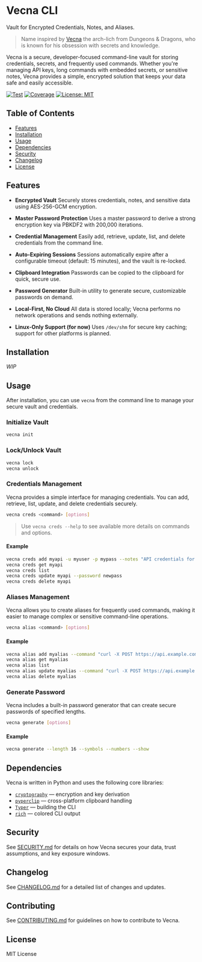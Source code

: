 # Vecna CLI
Vault for Encrypted Credentials, Notes, and Aliases.

> Name inspired by [Vecna](https://forgottenrealms.fandom.com/wiki/Vecna) the arch-lich from Dungeons & Dragons, who is known for his obsession with secrets and knowledge.

Vecna is a secure, developer-focused command-line vault for storing credentials, secrets, and frequently used commands. Whether you're managing API keys, long commands with embedded secrets, or sensitive notes, Vecna provides a simple, encrypted solution that keeps your data safe and easily accessible.

[![Test](https://github.com/thrapai/vecna/actions/workflows/test.yaml/badge.svg)](https://github.com/thrapai/vecna/actions/workflows/test.yaml)
[![Coverage](https://codecov.io/gh/thrapai/vecna/branch/master/graph/badge.svg)](https://codecov.io/gh/thrapai/vecna)
[![License: MIT](https://img.shields.io/badge/license-MIT-blue.svg)](LICENSE)

## Table of Contents

- [Features](#features)
- [Installation](#installation)
- [Usage](#usage)
- [Dependencies](#dependencies)
- [Security](#security)
- [Changelog](#changelog)
- [License](#license)

## Features

- **Encrypted Vault**
  Securely stores credentials, notes, and sensitive data using AES-256-GCM encryption.

- **Master Password Protection**
  Uses a master password to derive a strong encryption key via PBKDF2 with 200,000 iterations.

- **Credential Management**
  Easily add, retrieve, update, list, and delete credentials from the command line.

- **Auto-Expiring Sessions**
  Sessions automatically expire after a configurable timeout (default: 15 minutes), and the vault is re-locked.

- **Clipboard Integration**
  Passwords can be copied to the clipboard for quick, secure use.

- **Password Generator**
  Built-in utility to generate secure, customizable passwords on demand.

- **Local-First, No Cloud**
  All data is stored locally; Vecna performs no network operations and sends nothing externally.

- **Linux-Only Support (for now)**
  Uses `/dev/shm` for secure key caching; support for other platforms is planned.

## Installation

_WIP_

## Usage

After installation, you can use `vecna` from the command line to manage your secure vault and credentials.

### Initialize Vault

```bash
vecna init
```

### Lock/Unlock Vault

```bash
vecna lock
vecna unlock
```

### Credentials Management

Vecna provides a simple interface for managing credentials. You can add, retrieve, list, update, and delete credentials securely.

```bash
vecna creds <command> [options]
```

> Use `vecna creds --help` to see available more details on commands and options.

#### Example

```bash
vecna creds add myapi -u myuser -p mypass --notes "API credentials for MyAPI" --tags "api,production"
vecna creds get myapi
vecna creds list
vecna creds update myapi --password newpass
vecna creds delete myapi
```

### Aliases Management

Vecna allows you to create aliases for frequently used commands, making it easier to manage complex or sensitive command-line operations.

```bash
vecna alias <command> [options]
```

#### Example

```bash
vecna alias add myalias --command "curl -X POST https://api.example.com/data" --notes "API data submission" --tags "api,production"
vecna alias get myalias
vecna alias list
vecna alias update myalias --command "curl -X POST https://api.example.com/data --header 'Authorization: Bearer token'"
vecna alias delete myalias
```

### Generate Password

Vecna includes a built-in password generator that can create secure passwords of specified lengths.

```bash
vecna generate [options]
```

#### Example

```bash
vecna generate --length 16 --symbols --numbers --show
```

## Dependencies

Vecna is written in Python and uses the following core libraries:

- [`cryptography`](https://pypi.org/project/cryptography/) — encryption and key derivation
- [`pyperclip`](https://pypi.org/project/pyperclip/) — cross-platform clipboard handling
- [`Typer`](https://pypi.org/project/typer/) — building the CLI
- [`rich`](https://pypi.org/project/rich/) — colored CLI output

## Security

See [SECURITY.md](SECURITY.md) for details on how Vecna secures your data, trust assumptions, and key exposure windows.

## Changelog

See [CHANGELOG.md](CHANGELOG.md) for a detailed list of changes and updates.

## Contributing

See [CONTRIBUTING.md](CONTRIBUTING.md) for guidelines on how to contribute to Vecna.

## License

MIT License
